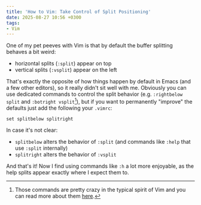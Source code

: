 ```yaml
---
title: 'How to Vim: Take Control of Split Positioning'
date: 2025-08-27 10:56 +0300
tags:
- Vim
---
```


One of my pet peeves with Vim is that by default the buffer splitting
behaves a bit weird:

- horizontal splits (`:split`) appear on top
- vertical splits (`:vsplit`) appear on the left

That's exactly the opposite of how things happen by default in Emacs (and a few other editors),
so it really didn't sit well with me. Obviously you can use dedicated commands
to control the split behavior (e.g. `:rightbelow split` and `:botright vsplit`[^1]), but if you want to permanently
"improve" the defaults just add the following your `.vimrc`:

```vimrc
set splitbelow splitright
``` 

In case it's not clear:

- `splitbelow` alters the behavior of `:split` (and commands like `:help` that use `:split` internally)
- `splitright` alters the behavior of `:vsplit`

And that's it! Now I find using commands like `:h` a lot more enjoyable, as the help splits
appear exactly where I expect them to. 

[^1]: Those commands are pretty crazy in the typical spirit of Vim and you can read more about them [here](https://technotales.wordpress.com/2010/04/29/vim-splits-a-guide-to-doing-exactly-what-you-want/).
